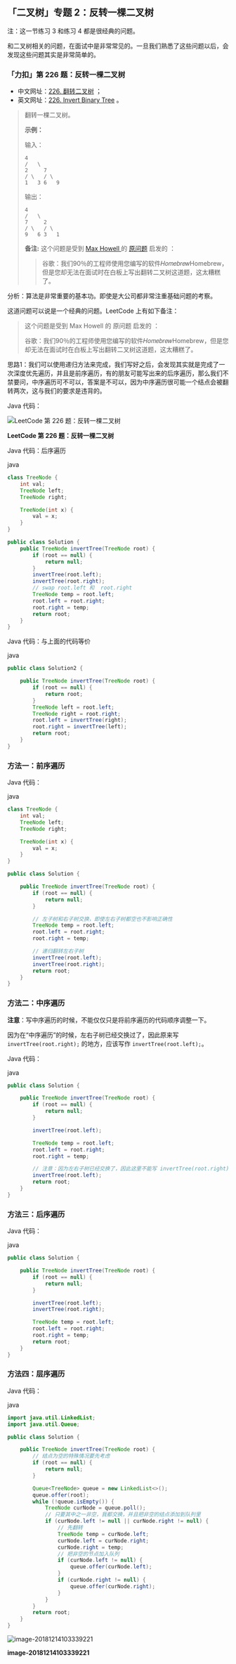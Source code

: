## 「二叉树」专题 2：反转一棵二叉树

注：这一节练习 3 和练习 4 都是很经典的问题。

和二叉树相关的问题，在面试中是非常常见的。一旦我们熟悉了这些问题以后，会发现这些问题其实是非常简单的。

### 「力扣」第 226 题：反转一棵二叉树

- 中文网址：[226. 翻转二叉树](https://leetcode-cn.com/problems/invert-binary-tree/description/) ；
- 英文网址：[226. Invert Binary Tree](https://leetcode.com/problems/invert-binary-tree/description/) 。

> 翻转一棵二叉树。
>
> **示例：**
>
> 输入：
>
> ```
> 4
> /   \
> 2     7
> / \   / \
> 1   3 6   9
> ```
>
> 输出：
>
> ```
> 4
> /   \
> 7     2
> / \   / \
> 9   6 3   1
> ```
>
> **备注:**
> 这个问题是受到 [Max Howell ](https://twitter.com/mxcl)的 [原问题](https://twitter.com/mxcl/status/608682016205344768) 启发的 ：
>
> > 谷歌：我们90％的工程师使用您编写的软件𝐻𝑜𝑚𝑒𝑏𝑟𝑒𝑤Homebrew，但是您却无法在面试时在白板上写出翻转二叉树这道题，这太糟糕了。

分析：算法是非常重要的基本功。即使是大公司都非常注重基础问题的考察。

这道问题可以说是一个经典的问题。LeetCode 上有如下备注：

> 这个问题是受到 Max Howell 的 原问题 启发的 ：
>
> 谷歌：我们90％的工程师使用您编写的软件𝐻𝑜𝑚𝑒𝑏𝑟𝑒𝑤Homebrew，但是您却无法在面试时在白板上写出翻转二叉树这道题，这太糟糕了。

思路1：我们可以使用递归方法来完成，我们写好之后，会发现其实就是完成了一次深度优先遍历，并且是前序遍历，有的朋友可能写出来的后序遍历，那么我们不禁要问，中序遍历可不可以，答案是不可以，因为中序遍历很可能一个结点会被翻转两次，这与我们的要求是违背的。

Java 代码：



![LeetCode 第 226 题：反转一棵二叉树](https://liweiwei1419.github.io/images/leetcode-solution/226-1.jpg)

**LeetCode 第 226 题：反转一棵二叉树**



Java 代码：后序遍历

java

```java
class TreeNode {
    int val;
    TreeNode left;
    TreeNode right;

    TreeNode(int x) {
        val = x;
    }
}

public class Solution {
    public TreeNode invertTree(TreeNode root) {
        if (root == null) {
            return null;
        }
        invertTree(root.left);
        invertTree(root.right);
        // swap root.left 和  root.right
        TreeNode temp = root.left;
        root.left = root.right;
        root.right = temp;
        return root;
    }
}
```

Java 代码：与上面的代码等价

java

```java
public class Solution2 {

    public TreeNode invertTree(TreeNode root) {
        if (root == null) {
            return root;
        }
        TreeNode left = root.left;
        TreeNode right = root.right;
        root.left = invertTree(right);
        root.right = invertTree(left);
        return root;
    }
}
```

### 方法一：前序遍历

Java 代码：

java

```java
class TreeNode {
    int val;
    TreeNode left;
    TreeNode right;

    TreeNode(int x) {
        val = x;
    }
}

public class Solution {

    public TreeNode invertTree(TreeNode root) {
        if (root == null) {
            return null;
        }

        // 左子树和右子树交换，即使左右子树都空也不影响正确性
        TreeNode temp = root.left;
        root.left = root.right;
        root.right = temp;

        // 递归翻转左右子树
        invertTree(root.left);
        invertTree(root.right);
        return root;
    }
}
```

### 方法二：中序遍历

**注意**：写中序遍历的时候，不能仅仅只是将前序遍历的代码顺序调整一下。

因为在“中序遍历”的时候，左右子树已经交换过了，因此原来写 `invertTree(root.right);` 的地方，应该写作 `invertTree(root.left);`。

Java 代码：

java

```java
public class Solution {

    public TreeNode invertTree(TreeNode root) {
        if (root == null) {
            return null;
        }

        invertTree(root.left);

        TreeNode temp = root.left;
        root.left = root.right;
        root.right = temp;

        // 注意：因为左右子树已经交换了，因此这里不能写 invertTree(root.right);
        invertTree(root.left);
        return root;
    }
}
```

### 方法三：后序遍历

Java 代码：

java

```java
public class Solution {

    public TreeNode invertTree(TreeNode root) {
        if (root == null) {
            return null;
        }

        invertTree(root.left);
        invertTree(root.right);

        TreeNode temp = root.left;
        root.left = root.right;
        root.right = temp;
        return root;
    }
}
```

### 方法四：层序遍历

Java 代码：

java

```java
import java.util.LinkedList;
import java.util.Queue;

public class Solution {

    public TreeNode invertTree(TreeNode root) {
        // 结点为空的特殊情况要先考虑
        if (root == null) {
            return null;
        }

        Queue<TreeNode> queue = new LinkedList<>();
        queue.offer(root);
        while (!queue.isEmpty()) {
            TreeNode curNode = queue.poll();
            // 只要其中之一非空，我都交换，并且把非空的结点添加到队列里
            if (curNode.left != null || curNode.right != null) {
                // 先翻转
                TreeNode temp = curNode.left;
                curNode.left = curNode.right;
                curNode.right = temp;
                // 把非空的节点加入队列
                if (curNode.left != null) {
                    queue.offer(curNode.left);
                }
                if (curNode.right != null) {
                    queue.offer(curNode.right);
                }
            }
        }
        return root;
    }
}
```



![image-20181214103339221](http://upload-images.jianshu.io/upload_images/414598-3188d0a8a664c517.jpg?imageMogr2/auto-orient/strip%7CimageView2/2/w/1240)

**image-20181214103339221**



### 